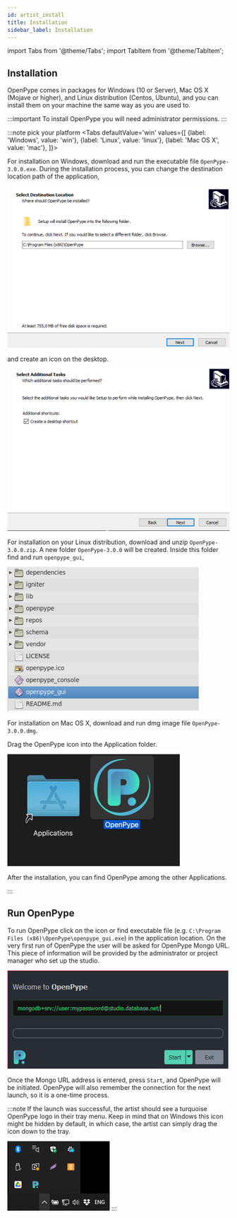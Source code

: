 ```yaml
---
id: artist_install
title: Installation 
sidebar_label: Installation
---
```


import Tabs from '@theme/Tabs';
import TabItem from '@theme/TabItem';


## Installation

OpenPype comes in packages for Windows (10 or Server), Mac OS X (Mojave or higher), and Linux distribution (Centos, Ubuntu), and you can install them on your machine the same way as you are used to. 

:::important
To install OpenPype you will need administrator permissions.
:::

:::note pick your platform
<Tabs 
    defaultValue='win'
    values={[
        {label: 'Windows', value: 'win'},
        {label: 'Linux', value: 'linux'},
        {label: 'Mac OS X', value: 'mac'},
    ]}>

<TabItem value='win'>

For installation on Windows, download and run the executable file `OpenPype-3.0.0.exe`.
During the installation process, you can change the destination location path of the application, 

![Windows installation](assets/install_01.png)

and create an icon on the desktop.

![Windows create icon](assets/install_02.png)

</TabItem>


<TabItem value='linux'>

For installation on your Linux distribution, download and unzip `OpenPype-3.0.0.zip`. A new folder `OpenPype-3.0.0` will be created.
Inside this folder find and run `openpype_gui`,

![Linux launch](assets/install_03.png)

</TabItem>


<TabItem value='mac'>

For installation on Mac OS X, download and run dmg image file `OpenPype-3.0.0.dmg`. 

Drag the OpenPype icon into the Application folder.

![Mac installation](assets/install_04.png)

After the installation, you can find OpenPype among the other Applications. 

</TabItem>
</Tabs>
:::

## Run OpenPype

To run OpenPype click on the icon or find executable file (e.g. `C:\Program Files (x86)\OpenPype\openpype_gui.exe`) in the application location. 
On the very first run of OpenPype the user will be asked for OpenPype Mongo URL. 
This piece of information will be provided by the administrator or project manager who set up the studio.

![Mongo example](assets/install_05.png)

Once the Mongo URL address is entered, press `Start`, and OpenPype will be initiated. 
OpenPype will also remember the connection for the next launch, so it is a one-time process. 

:::note
If the launch was successful, the artist should see a turquoise OpenPype logo in their
tray menu. Keep in mind that on Windows this icon might be hidden by default, in which case, the artist can simply drag the icon down to the tray.

![Systray](assets/artist_systray.png)
:::
